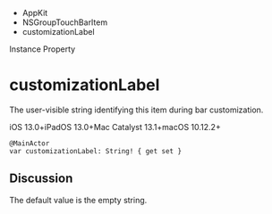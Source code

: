 

- AppKit
- NSGroupTouchBarItem
-  customizationLabel 

Instance Property

# customizationLabel

The user-visible string identifying this item during bar customization.

iOS 13.0+iPadOS 13.0+Mac Catalyst 13.1+macOS 10.12.2+

``` source
@MainActor
var customizationLabel: String! { get set }
```

## Discussion

The default value is the empty string.

